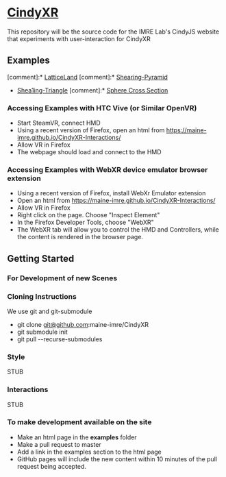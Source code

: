 # [CindyXR](https://maine-imre.github.io/CindyXR-Interactions/)
This repository will be the source code for the IMRE Lab's CindyJS website that experiments with user-interaction for CindyXR

## Examples
[comment]:* [LatticeLand](https://maine-imre.github.io/CindyXR-Interactions/examples/LatticeLand.html)
[comment]:* [Shearing-Pyramid](https://maine-imre.github.io/CindyXR-Interactions/examples/Shearing_Pyramid.html)
* [Shea1ing-Triangle](https://maine-imre.github.io/CindyXR-Interactions/examples/Shearing_Triangle.html)
[comment]:* [Sphere Cross Section](https://maine-imre.github.io/CindyXR-Interactions/examples/SphereCrossSection.html)

### Accessing Examples with HTC Vive (or Similar OpenVR)
* Start SteamVR, connect HMD
* Using a recent version of Firefox, open an html from https://maine-imre.github.io/CindyXR-Interactions/
* Allow VR in Firefox
* The webpage should load and connect to the HMD


### Accessing Examples with WebXR device emulator browser extension
 * Using a recent version of Firefox, install WebXr Emulator extension
 * Open an html from https://maine-imre.github.io/CindyXR-Interactions/
 * Allow VR in Firefox
 * Right click on the page.  Choose "Inspect Element"
 * In the Firefox Developer Tools, choose "WebXR"
 * The WebXR tab will allow you to control the HMD and Controllers, while the content is rendered in the browser page.

## Getting Started
### For Development of new Scenes

### Cloning Instructions
We use git and git-submodule

* git clone git@github.com:maine-imre/CindyXR
* git submodule init
* git pull --recurse-submodules

### Style

STUB

### Interactions

STUB

### To make development available on the site
- Make an html page in the **examples** folder
- Make a pull request to master
- Add a link in the examples section to the html page
- GitHub pages will include the new content within 10 minutes of the pull request being accepted.




